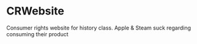 # CRWebsite
Consumer rights website for history class.
Apple & Steam suck regarding consuming their product
